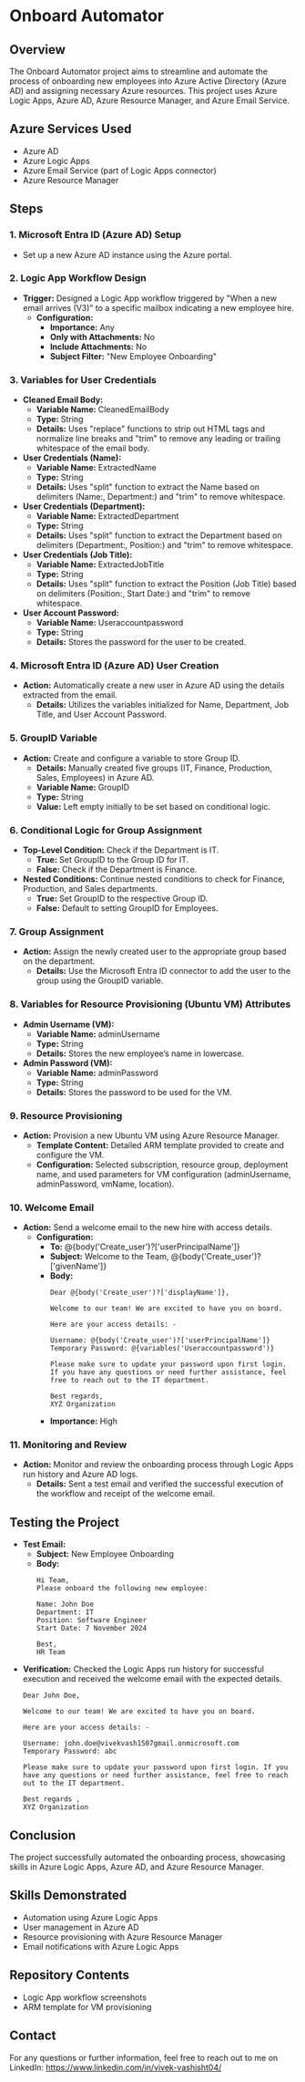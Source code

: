 # Onboard Automator

## Overview
The Onboard Automator project aims to streamline and automate the process of onboarding new employees into Azure Active Directory (Azure AD) and assigning necessary Azure resources. This project uses Azure Logic Apps, Azure AD, Azure Resource Manager, and Azure Email Service.

## Azure Services Used
- Azure AD
- Azure Logic Apps
- Azure Email Service (part of Logic Apps connector)
- Azure Resource Manager

## Steps

### 1. Microsoft Entra ID (Azure AD) Setup
- Set up a new Azure AD instance using the Azure portal.

### 2. Logic App Workflow Design
- **Trigger:** Designed a Logic App workflow triggered by "When a new email arrives (V3)" to a specific mailbox indicating a new employee hire.
  - **Configuration:**
    - **Importance:** Any
    - **Only with Attachments:** No
    - **Include Attachments:** No
    - **Subject Filter:** "New Employee Onboarding"

### 3. Variables for User Credentials
- **Cleaned Email Body:**
  - **Variable Name:** CleanedEmailBody
  - **Type:** String
  - **Details:** Uses "replace" functions to strip out HTML tags and normalize line breaks and "trim" to remove any leading or trailing whitespace of the email body.
- **User Credentials (Name):**
  - **Variable Name:** ExtractedName
  - **Type:** String
  - **Details:** Uses "split" function to extract the Name based on delimiters (Name:, Department:) and "trim" to remove whitespace.
- **User Credentials (Department):**
  - **Variable Name:** ExtractedDepartment
  - **Type:** String
  - **Details:** Uses "split" function to extract the Department based on delimiters (Department:, Position:) and "trim" to remove whitespace.
- **User Credentials (Job Title):**
  - **Variable Name:** ExtractedJobTitle
  - **Type:** String
  - **Details:** Uses "split" function to extract the Position (Job Title) based on delimiters (Position:, Start Date:) and "trim" to remove whitespace.
- **User Account Password:**
  - **Variable Name:** Useraccountpassword
  - **Type:** String
  - **Details:** Stores the password for the user to be created.

### 4. Microsoft Entra ID (Azure AD) User Creation
- **Action:** Automatically create a new user in Azure AD using the details extracted from the email.
  - **Details:** Utilizes the variables initialized for Name, Department, Job Title, and User Account Password.

### 5. GroupID Variable
- **Action:** Create and configure a variable to store Group ID.
  - **Details:** Manually created five groups (IT, Finance, Production, Sales, Employees) in Azure AD.
  - **Variable Name:** GroupID
  - **Type:** String
  - **Value:** Left empty initially to be set based on conditional logic.

### 6. Conditional Logic for Group Assignment
- **Top-Level Condition:** Check if the Department is IT.
  - **True:** Set GroupID to the Group ID for IT.
  - **False:** Check if the Department is Finance.
- **Nested Conditions:** Continue nested conditions to check for Finance, Production, and Sales departments.
  - **True:** Set GroupID to the respective Group ID.
  - **False:** Default to setting GroupID for Employees.

### 7. Group Assignment
- **Action:** Assign the newly created user to the appropriate group based on the department.
  - **Details:** Use the Microsoft Entra ID connector to add the user to the group using the GroupID variable.

### 8. Variables for Resource Provisioning (Ubuntu VM) Attributes
- **Admin Username (VM):**
  - **Variable Name:** adminUsername
  - **Type:** String
  - **Details:** Stores the new employee’s name in lowercase.
- **Admin Password (VM):**
  - **Variable Name:** adminPassword
  - **Type:** String
  - **Details:** Stores the password to be used for the VM.

### 9. Resource Provisioning
- **Action:** Provision a new Ubuntu VM using Azure Resource Manager.
  - **Template Content:** Detailed ARM template provided to create and configure the VM.
  - **Configuration:** Selected subscription, resource group, deployment name, and used parameters for VM configuration (adminUsername, adminPassword, vmName, location).

### 10. Welcome Email
- **Action:** Send a welcome email to the new hire with access details.
  - **Configuration:**
    - **To:** @{body('Create_user')?['userPrincipalName']}
    - **Subject:** Welcome to the Team, @{body('Create_user')?['givenName']}
    - **Body:**
      ```
      Dear @{body('Create_user')?['displayName']},

      Welcome to our team! We are excited to have you on board.

      Here are your access details: -

      Username: @{body('Create_user')?['userPrincipalName']}
      Temporary Password: @{variables('Useraccountpassword')}

      Please make sure to update your password upon first login. If you have any questions or need further assistance, feel free to reach out to the IT department.

      Best regards,
      XYZ Organization
      ```
    - **Importance:** High

### 11. Monitoring and Review
- **Action:** Monitor and review the onboarding process through Logic Apps run history and Azure AD logs.
  - **Details:** Sent a test email and verified the successful execution of the workflow and receipt of the welcome email.

## Testing the Project
- **Test Email:**
  - **Subject:** New Employee Onboarding
  - **Body:**
    ```
    Hi Team,
    Please onboard the following new employee:

    Name: John Doe
    Department: IT
    Position: Software Engineer
    Start Date: 7 November 2024

    Best,
    HR Team
    ```
- **Verification:** Checked the Logic Apps run history for successful execution and received the welcome email with the expected details.
    ```
    Dear John Doe,

    Welcome to our team! We are excited to have you on board.

    Here are your access details: -

    Username: john.doe@vivekvash1507gmail.onmicrosoft.com
    Temporary Password: abc

    Please make sure to update your password upon first login. If you have any questions or need further assistance, feel free to reach out to the IT department.

    Best regards ,
    XYZ Organization

    ```

## Conclusion
The project successfully automated the onboarding process, showcasing skills in Azure Logic Apps, Azure AD, and Azure Resource Manager.

## Skills Demonstrated
- Automation using Azure Logic Apps
- User management in Azure AD
- Resource provisioning with Azure Resource Manager
- Email notifications with Azure Logic Apps

## Repository Contents
- Logic App workflow screenshots
- ARM template for VM provisioning

## Contact
For any questions or further information, feel free to reach out to me on LinkedIn: https://www.linkedin.com/in/vivek-vashisht04/

